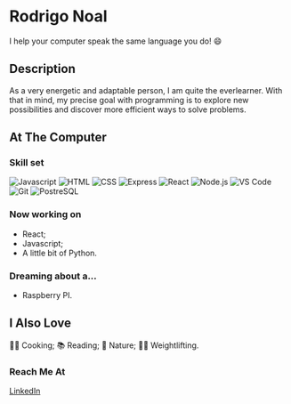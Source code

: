 # Rodrigo Noal 

I help your computer speak the same language you do! :smile:

## Description

As a very energetic and adaptable person, I am quite the everlearner. With that in mind, my precise goal with programming is to explore new possibilities and discover more efficient ways to solve problems.

## At The Computer

### Skill set

![Javascript]() ![HTML]() ![CSS]() ![Express]() ![React]() ![Node.js]() ![VS Code]() ![Git]() ![PostreSQL]()

### Now working on

* React;
* Javascript;
* A little bit of Python.

### Dreaming about a...

* Raspberry PI.

## I Also Love

:man_cook: Cooking;
:books: Reading;
:parrot: Nature;
:weight_lifting_man: Weightlifting.

### Reach Me At

[LinkedIn](https://www.linkedin.com/in/rodrigo-noal/)
